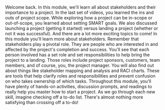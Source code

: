 Welcome back. In this module, we'll learn all about stakeholders and their
importance to a project. In the last set of videos, you learned the ins and outs
of project scope. While exploring how a project can be in-scope or out-of-scope,
you learned about setting SMART goals. We also discussed launching a project
(getting it started) versus landing a project (whether or not it was
successful). And there are a lot more exciting topics to come! In this module
you'll learn more about stakeholders. Remember that stakeholders play a pivotal
role. They are people who are interested in and affected by the project's
completion and success. You'll see that each person involved has a set role and
set responsibilities to help bring the project to a landing. Those roles include
project sponsors, customers, team members, and of course, you, the project
manager. You will also find out about things like stakeholder mapping and
analysis and RACI charts. These are tools that help clarify roles and
responsibilities and prevent confusion on who takes ownership of which tasks.
Throughout this module, you'll have plenty of hands-on activities, discussion
prompts, and readings to really help you master how to start a project. As we go
through each new skill, imagine checking off a to-do list. There's almost
nothing more satisfying than crossing off a to-do!